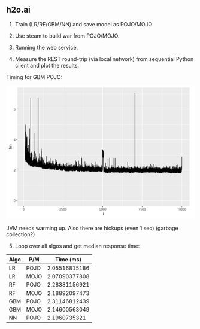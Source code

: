 
## h2o.ai

1. Train (LR/RF/GBM/NN) and save model as POJO/MOJO.

2. Use steam to build war from POJO/MOJO.

3. Running the web service.

4. Measure the REST round-trip (via local network) from sequential Python client and plot the results. 

Timing for GBM POJO:

![](tm_gbm_pojo.png)

JVM needs warming up. Also there are hickups (even 1 sec) (garbage collection?)

5. Loop over all algos and get median response time:

Algo | P/M  | Time (ms)
-----|------|------------
LR   | POJO | 2.05516815186
LR   | MOJO | 2.07090377808
RF   | POJO | 2.28381156921
RF   | MOJO | 2.18892097473
GBM  | POJO | 2.31146812439
GBM  | MOJO | 2.14600563049
NN   | POJO | 2.1960735321

